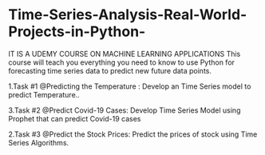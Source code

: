 # Time-Series-Analysis-Real-World-Projects-in-Python-
IT IS A UDEMY COURSE ON MACHINE LEARNING APPLICATIONS
This course will teach you everything you need to know to use Python for forecasting time series data to predict new future data points.





1.Task #1 @Predicting the Temperature  : Develop an Time Series model to predict Temperature..

3.Task #2 @Predict Covid-19 Cases: Develop Time Series Model using Prophet that can predict Covid-19 cases

2.Task #3 @Predict the Stock Prices: Predict the prices of stock using Time Series Algorithms.
